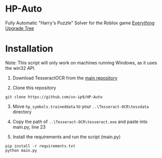 # HP-Auto
Fully Automatic "Harry's Puzzle" Solver for the Roblox game [Everything Upgrade Tree](https://www.roblox.com/games/122809141833750/Everything-Upgrade-Tree)

# Installation
Note: This script will only work on machines running Windows, as it uses the win32 API.

1. Download TesseractOCR from the [main repository](https://github.com/tesseract-ocr/tesseract)

2. Clone this repository
```
git clone https://github.com/vo-ip9/HP-Auto
```

3. Move `hp_symbols.traineddata` to your `..\Tesseract-OCR\tessdata` directory

4. Copy the path of `..\Tesseract-OCR\tesseract.exe` and paste into main.py, line 23

5. Install the requirements and run the script (main.py)
```
pip install -r requirements.txt
python main.py
```
